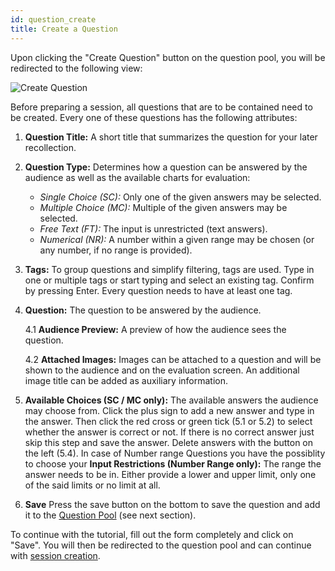 ```yaml
---
id: question_create
title: Create a Question
---
```


Upon clicking the "Create Question" button on the question pool, you will be redirected to the following view:

![Create Question](/img/question_create.png)

Before preparing a session, all questions that are to be contained need to be created. Every one of these questions has the following attributes:

1. **Question Title:** A short title that summarizes the question for your later recollection.

2. **Question Type:** Determines how a question can be answered by the audience as well as the available charts for evaluation:

   - _Single Choice (SC):_ Only one of the given answers may be selected.
   - _Multiple Choice (MC):_ Multiple of the given answers may be selected.
   - _Free Text (FT):_ The input is unrestricted (text answers).
   - _Numerical (NR):_ A number within a given range may be chosen (or any number, if no range is provided).

3. **Tags:** To group questions and simplify filtering, tags are used. Type in one or multiple tags or start typing and select an existing tag. Confirm by pressing Enter. Every question needs to have at least one tag.

4. **Question:** The question to be answered by the audience.

   4.1 **Audience Preview:** A preview of how the audience sees the question.

   4.2 **Attached Images:** Images can be attached to a question and will be shown to the audience and on the evaluation screen. An additional image title can be added as auxiliary information.

5. **Available Choices (SC / MC only):** The available answers the audience may choose from. Click the plus sign to add a new answer and type in the answer. Then click the red cross or green tick (5.1 or 5.2) to select whether the answer is correct or not. If there is no correct answer just skip this step and save the answer. Delete answers with the button on the left (5.4). In case of Number range Questions you have the possiblity to choose your **Input Restrictions (Number Range only):** The range the answer needs to be in. Either provide a lower and upper limit, only one of the said limits or no limit at all.

6. **Save** Press the save button on the bottom to save the question and add it to the [Question Pool](question_pool.md) (see next section).

To continue with the tutorial, fill out the form completely and click on "Save". You will then be redirected to the question pool and can continue with [session creation](session_create.md).
